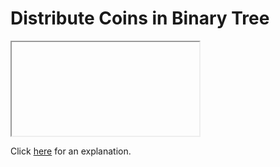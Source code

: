 # Distribute Coins in Binary Tree 

<iframe></iframe>

Click [here](Explanation.md) for an explanation.

